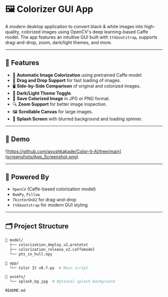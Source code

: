 # 🖼️ Colorizer GUI App

A modern desktop application to convert black & white images into high-quality, colorized images using OpenCV's deep learning-based Caffe model. The app features an intuitive GUI built with `ttkbootstrap`, supports drag-and-drop, zoom, dark/light themes, and more.

---

## 🚀 Features

- 🎨 **Automatic Image Colorization** using pretrained Caffe model.
- 🧲 **Drag and Drop Support** for fast loading of images.
- 🖥️ **Side-by-Side Comparison** of original and colorized images.
- 🌙 **Dark/Light Theme Toggle**.
- 💾 **Save Colorized Image** in JPG or PNG format.
- 🔍 **Zoom Support** for better image inspection.
- 🖼️ **Scrollable Canvas** for large images.
- 🧊 **Splash Screen** with blurred background and loading spinner.

---

## 📸 Demo

![https://github.com/ayushkakade/Color-It-AI/tree/main](screenshots/App_Screenshot.png) 

---

## 🧠 Powered By

- `OpenCV` (Caffe-based colorization model)
- `NumPy`, `Pillow`
- `TkinterDnD2` for drag-and-drop
- `ttkbootstrap` for modern GUI styling

---

## 🗂️ Project Structure

```bash
📁 model/
  ├── colorization_deploy_v2.prototxt
  ├── colorization_release_v2.caffemodel
  └── pts_in_hull.npy

📁 app/
  └── Color It v0.7.py  # Main script

📁 assets/
  └── splash_bg.jpg  # Optional splash background

README.md
